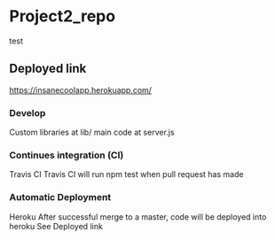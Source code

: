 # Project2_repo

test

## Deployed link 
https://insanecoolapp.herokuapp.com/

### Develop

Custom libraries at lib/
main code at server.js


### Continues integration (CI) 
Travis CI
Travis CI will run npm test when pull request has made

### Automatic Deployment
Heroku
After successful merge to a master, code will be deployed into heroku See Deployed link

